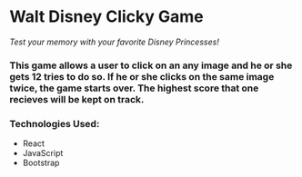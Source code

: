 # Walt Disney Clicky Game
_Test your memory with your favorite Disney Princesses!_

### This game allows a user to click on an any image and he or she gets 12 tries to do so. If he or she clicks on the same image twice, the game starts over. The highest score that one recieves will be kept on track.

### Technologies Used:
* React 
* JavaScript
* Bootstrap
